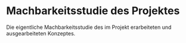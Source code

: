 # Machbarkeitsstudie des Projektes

Die eigentliche Machbarkeitsstudie des im Projekt erarbeiteten und ausgearbeiteten Konzeptes.